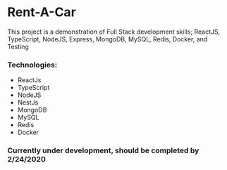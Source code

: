 # Rent-A-Car
This project is a demonstration of Full Stack development skills; ReactJS, TypeScript, NodeJS, Express, MongoDB, MySQL, Redis, Docker, and Testing

### Technologies:
* ReactJs
* TypeScript
* NodeJS
* NestJs
* MongoDB
* MySQL
* Redis
* Docker

### Currently under development, should be completed by 2/24/2020

